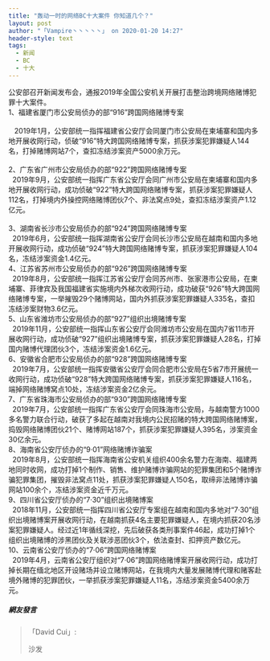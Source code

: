 ```yaml
---
title: "轰动一时的网络BC十大案件 你知道几个？"
layout: post
author: "「Vampire丶丶丶丶丶」 on 2020-01-20 14:27"
header-style: text
tags:
  - 新闻
  - BC
  - 十大
---
```


公安部召开新闻发布会，通报2019年全国公安机关开展打击整治跨境网络赌博犯罪十大案件。
<br>1、福建省厦门市公安局侦办的部“916”跨国网络赌博专案<br>
&nbsp; &nbsp;<br>&nbsp; &nbsp;2019年1月，公安部统一指挥福建省公安厅会同厦门市公安局在柬埔寨和国内多地开展收网行动，侦破“916”特大跨国网络赌博专案，抓获涉案犯罪嫌疑人144名，打掉赌博网站7个，查扣冻结涉案资产5000余万元。<br>
<br>
2、广东省广州市公安局侦办的部“922”跨国网络赌博专案
&nbsp; <br>&nbsp; 2019年9月，公安部统一指挥广东省公安厅会同广州市公安局在柬埔寨和国内多地开展收网行动，成功侦破“922”特大跨国网络赌博专案，抓获涉案犯罪嫌疑人112名，打掉境内外操控网络赌博团伙7个、非法窝点9处，查扣冻结涉案资产1.12亿元。<br>
<br>
3、湖南省长沙市公安局侦办的部“924”跨国网络赌博专案
<br>
&nbsp; 2019年6月，公安部统一指挥湖南省公安厅会同长沙市公安局在越南和国内多地开展收网行动，成功侦破“924”特大跨国网络赌博专案，抓获涉案犯罪嫌疑人104名，冻结涉案资金1.4亿元。
<br>
4、江苏省苏州市公安局侦办的部“926”跨国网络赌博专案
<br>
&nbsp; 2019年8月，公安部统一指挥江苏省公安厅会同苏州市、张家港市公安局，在柬埔寨、菲律宾及我国福建省实施境内外梯次收网行动，成功破获“926”特大跨国网络赌博专案，一举摧毁29个赌博网站，国内外抓获涉案犯罪嫌疑人335名，查扣冻结涉案财物3.6亿元。
<br>
5、山东省潍坊市公安局侦办的部“927”组织出境赌博专案
<br>
&nbsp; 2019年11月，公安部统一指挥山东省公安厅会同潍坊市公安局在国内7省11市开展收网行动，成功侦破“927”组织出境赌博专案，抓获涉案犯罪嫌疑人28名，打掉国内赌博代理团伙3个，冻结涉案资金1.6亿元。
<br>
6、安徽省合肥市公安局侦办的部“928”跨国网络赌博专案
<br>
&nbsp; 2019年7月，公安部统一指挥安徽省公安厅会同合肥市公安局在5省7市开展统一收网行动，成功侦破“928”特大跨国网络赌博专案，抓获涉案犯罪嫌疑人116名，端掉网络赌博窝点10处，冻结涉案资金2亿余元。
<br>
7、广东省珠海市公安局侦办的部“930”跨国网络赌博专案
<br>
&nbsp; 2019年7月，公安部统一指挥广东省公安厅会同珠海市公安局，与越南警方1000多名警力联合行动，破获了多起在越南对我境内公民招赌的特大跨国网络赌博案，捣毁网络赌博团伙21个、赌博网站187个，抓获涉案犯罪嫌疑人395名，涉案资金30亿余元。
<br>
8、海南省公安厅侦办的“9·01”网络赌博诈骗案
<br>
&nbsp; 2019年8月，公安部统一指挥海南省公安机关组织400余名警力在海南、福建两地同时收网，成功打掉1个制作、销售、维护赌博诈骗网站的犯罪集团和5个赌博诈骗犯罪集团，摧毁非法窝点11处，抓获涉案犯罪嫌疑人150名，取缔非法赌博诈骗网站100余个，冻结涉案资金近千万元。
<br>
9、四川省公安厅侦办的“7·30”组织出境赌博案
<br>
&nbsp; 2018年11月，公安部统一指挥四川省公安厅专案组在越南和国内多地对“7·30”组织出境赌博案开展收网行动，在越南抓获4名主要犯罪嫌疑人，在境内抓获20名涉案犯罪嫌疑人。经过近1年循线深挖，先后破获各类刑事案件46起，成功打掉1个组织出境赌博的涉黑团伙及关联涉恶团伙3个，依法查封、扣押资产数亿元。
<br>
10、云南省公安厅侦办的“7·06”跨国网络赌博案
<br>
&nbsp; 2019年4月，云南省公安厅组织对“7·06”跨国网络赌博案开展收网行动，成功打掉长期在缅北地区开设赌场并设立赌博网站，在我境内大量发展赌博代理和赌客赴境外赌博的犯罪团伙，一举抓获涉案犯罪嫌疑人11名，冻结涉案资金5400余万元。

##### 網友發言 
> 「David Cui」:
> <p>沙发</p>


